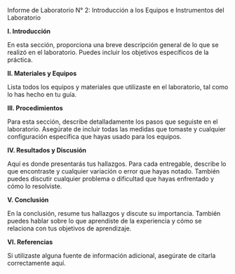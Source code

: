 
Informe de Laboratorio N° 2: Introducción a los Equipos e Instrumentos del Laboratorio

**I. Introducción**

En esta sección, proporciona una breve descripción general de lo que se realizó en el laboratorio. Puedes incluir los objetivos específicos de la práctica.

**II. Materiales y Equipos**

Lista todos los equipos y materiales que utilizaste en el laboratorio, tal como lo has hecho en tu guía.

**III. Procedimientos**

Para esta sección, describe detalladamente los pasos que seguiste en el laboratorio. Asegúrate de incluir todas las medidas que tomaste y cualquier configuración específica que hayas usado para los equipos.

**IV. Resultados y Discusión**

Aquí es donde presentarás tus hallazgos. Para cada entregable, describe lo que encontraste y cualquier variación o error que hayas notado. También puedes discutir cualquier problema o dificultad que hayas enfrentado y cómo lo resolviste.

**V. Conclusión**

En la conclusión, resume tus hallazgos y discute su importancia. También puedes hablar sobre lo que aprendiste de la experiencia y cómo se relaciona con tus objetivos de aprendizaje.

**VI. Referencias**

Si utilizaste alguna fuente de información adicional, asegúrate de citarla correctamente aquí.

